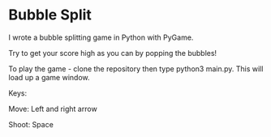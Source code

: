 # Bubble Split
I wrote a bubble splitting game in Python with PyGame.

Try to get your score high as you can by popping the bubbles!

To play the game - clone the repository then type python3 main.py. This will load up a game window.


Keys:

Move: Left and right arrow

Shoot: Space
